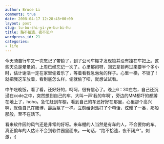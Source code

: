 ```yaml
---
author: Bruce Li
comments: true
date: 2008-04-17 12:28:43+00:00
layout: post
slug: lu-bu-shi-yi-ye-bu-bi-hu
title: 路不拾遗，夜不闭户
wordpress_id: 21
categories:
- life
---
```


 今天骑自行车又一次忘记了带锁了，到了公司车棚才发现锁并没有挂在车把上。这些天总是晕晕的，上周已经忘记一次了。心里郁闷呀，回去拿锁再过来要半个多小时，估计谢浩一定在家里偷着乐了，等着看我急匆匆的样子。心里一横，不锁了！就把我这车放着，看到底怎么样。偷就偷了呗，就想试试看。  

  中午吃晚饭，看了看，还好好的，呵呵，很有信心了。晚上6：30左右，自己还沉浸在code之中，突然想到自己的车，大叫一声‘我的车啊’，旁边的MM都吓的都蹲在地上了，hoho。急忙赶到车棚，看到自己的车还好好在那里，心里那个高兴啊，就像自己在赌博，最后赢了一样。立刻给谢浩打了个电话，炫耀了一番，那般那般，至不在话下。  

  看来软件园的风气还是非常的好呀。来车棚的人当然是有车的人，不会要你的车。真正偷车的人估计不会到软件园里面来。一句话，“路不拾遗，夜不闭户”。刺激，:)



